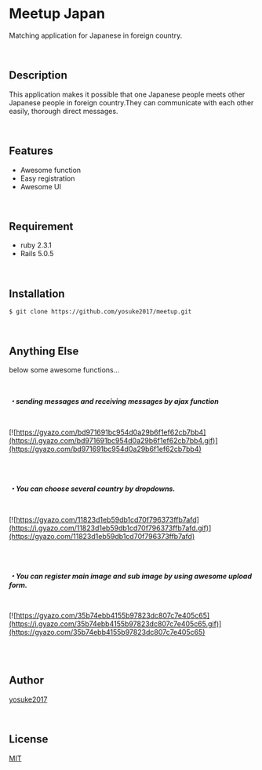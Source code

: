 # Meetup Japan

Matching application for Japanese in foreign country.

<br />

## Description

This application makes it possible that one Japanese people meets other Japanese people in foreign country.They can communicate with each other easily, thorough direct messages.

<br />

## Features

- Awesome function
- Easy registration
- Awesome UI

<br />


## Requirement

- ruby 2.3.1
- Rails 5.0.5

<br />


## Installation

    $ git clone https://github.com/yosuke2017/meetup.git

<br />

## Anything Else

below some awesome functions...

<br />

***・sending messages and receiving messages by ajax function***

<br />

[![https://gyazo.com/bd971691bc954d0a29b6f1ef62cb7bb4](https://i.gyazo.com/bd971691bc954d0a29b6f1ef62cb7bb4.gif)](https://gyazo.com/bd971691bc954d0a29b6f1ef62cb7bb4)

<br />
<br />

***・You can choose several country by dropdowns.***

<br />

[![https://gyazo.com/11823d1eb59db1cd70f796373ffb7afd](https://i.gyazo.com/11823d1eb59db1cd70f796373ffb7afd.gif)](https://gyazo.com/11823d1eb59db1cd70f796373ffb7afd)

<br />
<br />

***・You can register main image and sub image by using awesome upload form.***

<br />

[![https://gyazo.com/35b74ebb4155b97823dc807c7e405c65](https://i.gyazo.com/35b74ebb4155b97823dc807c7e405c65.gif)](https://gyazo.com/35b74ebb4155b97823dc807c7e405c65)

<br />
<br />

## Author

[yosuke2017](https://www.facebook.com/profile.php?id=100015931658721&lst=100015931658721%3A100015931658721%3A1506171329)

<br />

## License

[MIT](http://b4b4r07.mit-license.org)

<br />
<br />

